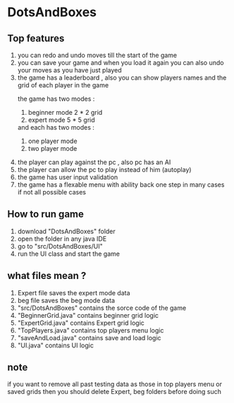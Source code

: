 # DotsAndBoxes


## Top features
<ol>

<li>you can redo and undo moves till the start of the game </li>
<li>you can save your game and when you load it again you can also undo your moves as you have just played </li>
<li>the game has a leaderboard , also you can show players names and the grid of each player in the game  </li>
<p>the game has two modes :<ol>
                         <li>beginner mode 2 * 2 grid</li>
                          <li>expert mode 5 * 5 grid</li>
                         </ol>
and each has two modes : <ol>
                         <li>one player mode</li>
                         <li>two player mode</li>
                         </ol>
                         </p>
<li>the player can play against the pc , also pc has an AI </li>
<li>the player can allow the pc to play instead of him (autoplay) </li>
<li>the game has user input validation </li>
<li>the game has a flexable menu with ability back one step in many cases if not all possible cases  </li>
<!--<li> </li>-->
</ol>


## How to run game
<ol>
  <li>download "DotsAndBoxes" folder </li>
  <li>open the folder in any java IDE</li>
  <li>go to "src/DotsAndBoxes/UI"</li>
  <li>run the UI class and start the game</li>
</ol>


## what files mean ?
<ol>
  <li>Expert file saves the expert mode data</li>
  <li>beg file saves the beg mode data</li>
  <li>"src/DotsAndBoxes" contains the sorce code of the game</li>
  <li>"BeginnerGrid.java" contains beginner grid logic</li>
  <li>"ExpertGrid.java" contains Expert grid logic</li>
  <li>"TopPlayers.java" contains top players menu logic</li>
  <li>"saveAndLoad.java" contains save and load logic</li>
  <li>"UI.java" contains UI logic</li>
</ol>

## note
<p>if you want to remove all past testing data as those in top players menu or saved grids then you should delete Expert, beg folders before doing such</p>
